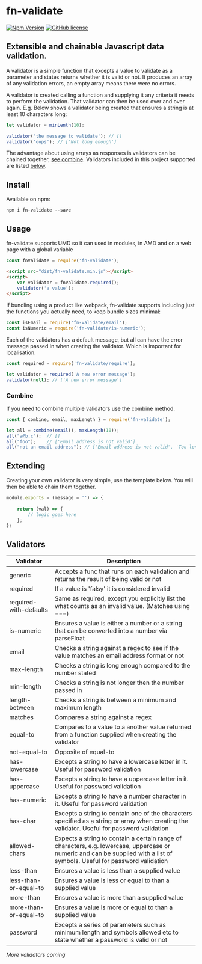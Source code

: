 # fn-validate

[![Npm Version](https://img.shields.io/npm/v/fn-validate.svg)](https://www.npmjs.com/package/fn-validate)
[![GitHub license](https://img.shields.io/github/license/mashape/apistatus.svg)](https://github.com/lski/Lski.Fn/blob/master/LICENSE)

## Extensible and chainable Javascript data validation. 

A validator is a simple function that excepts a value to validate as a parameter and states returns whether it is valid or not. It produces an array of any validation errors, an empty array means there were no errors.

A validator is created calling a function and supplying it any criteria it needs to perform the validation. That validator can then be used over and over again. E.g. Below shows a validator being created that ensures a string is at least 10 characters long:

```js
let validator = minLenth(10);

validator('the message to validate'); // []
validator('oops'); // ['Not long enough']
```

The advantage about using arrays as responses is validators can be chained together, [see combine](#combine). Validators included in this project supported are listed [below](#vaildators).

## Install

Available on npm:

```
npm i fn-validate --save
```

## Usage

fn-validate supports UMD so it can used in modules, in AMD and on a web page with a global variable

```js
const fnValidate = require('fn-validate');
```

```html
<script src="dist/fn-validate.min.js"></script>
<script>
    var validator = fnValidate.required();
    validator('a value');
</script>
```

If bundling using a product like webpack, fn-validate supports including just the functions you actually need, to keep bundle sizes minimal:

```js
const isEmail = require('fn-validate/email');
const isNumeric = require('fn-validate/is-numeric');
```

Each of the validators has a default message, but all can have the error message passed in when creating the validator. Which is important for localisation.

```js
const required = require('fn-validate/require');

let validator = required('A new error message');
validator(null); // ['A new error message']
```

### Combine

If you need to combine multiple validators use the combine method.

```js
const { combine, email, maxLength } = require('fn-validate');

let all = combine(email(), maxLength(10));
all("a@b.c");  // []
all("foo");    // ['Email address is not valid']
all("not an email address"); // ['Email address is not valid', 'Too long']
```

## Extending

Creating your own validator is very simple, use the template below. You will then be able to chain them together.

```js
module.exports = (message = '') => {
    
    return (val) => {
        // logic goes here
    };
};
```

## Validators

| Validator | Description |
| --------- | --- |
| generic | Accepts a func that runs on each validation and returns the result of being valid or not |
| required |  If a value is 'falsy' it is considered invalid |
| required-with-defaults | Same as required, except you explicitly list the what counts as an invalid value. (Matches using ===) |
| is-numeric | Ensures a value is either a number or a string that can be converted into a number via parseFloat |
| email | Checks a string against a regex to see if the value matches an email address format or not |
| max-length | Checks a string is long enough compared to the number stated |
| min-length | Checks a string is not longer then the number passed in |
| length-between | Checks a string is between a minimum and maximum length |
| matches | Compares a string against a regex |
| equal-to | Compares to a value to a another value returned from a function supplied when creating the validator |
| not-equal-to | Opposite of equal-to |
| has-lowercase | Excepts a string to have a lowercase letter in it. Useful for password validation |
| has-uppercase | Excepts a string to have a uppercase letter in it. Useful for password validation |
| has-numeric | Excepts a string to have a number character in it. Useful for password validation |
| has-char | Excepts a string to contain one of the characters specified as a string or array when creating the validator. Useful for password validation |
| allowed-chars | Expects a string to contain a certain range of characters, e.g. lowercase, uppercase or numeric and can be supplied with a list of symbols. Useful for password validation |
| less-than | Ensures a value is less than a supplied value |
| less-than-or-equal-to | Ensures a value is less or equal to than a supplied value |
| more-than | Ensures a value is more than a supplied value |
| more-than-or-equal-to | Ensures a value is more or equal to than a supplied value |
| password | Excepts a series of parameters such as minimum length and symbols allowed etc to state whether a password is valid or not |

*More validators coming*